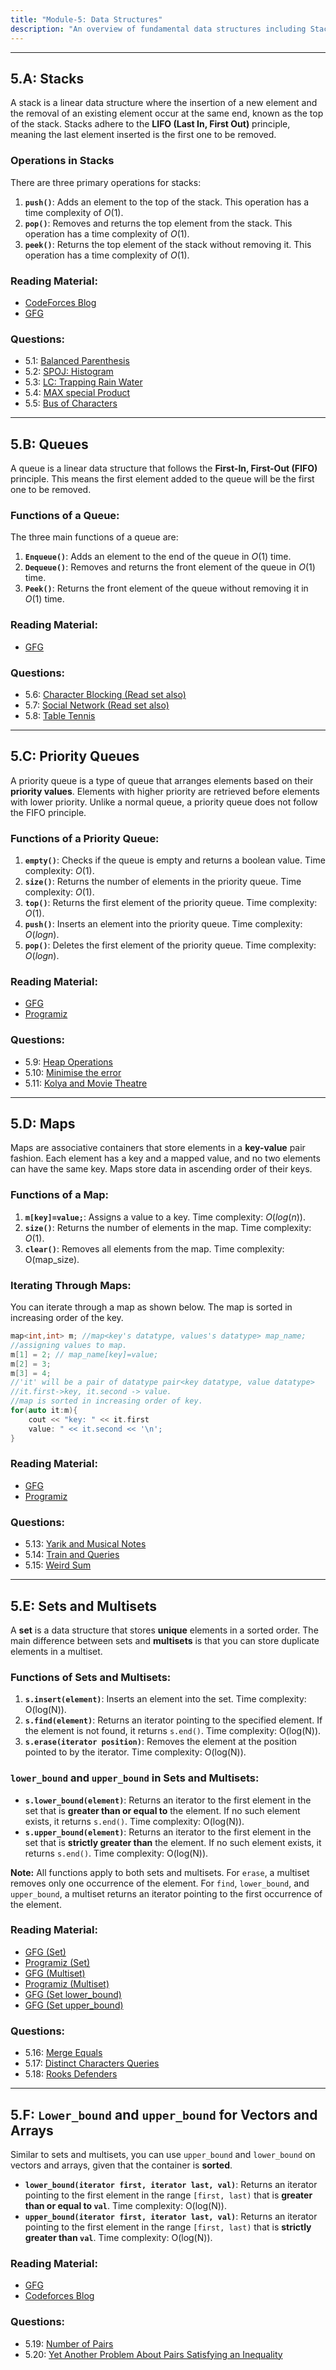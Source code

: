 ```yaml
---
title: "Module-5: Data Structures"
description: "An overview of fundamental data structures including Stacks, Queues, Priority Queues, Maps, and Sets, their operations, and practice problems."
---
```


---

## 5.A: Stacks

A stack is a linear data structure where the insertion of a new element and the removal of an existing element occur at the same end, known as the top of the stack. Stacks adhere to the **LIFO (Last In, First Out)** principle, meaning the last element inserted is the first one to be removed.

### Operations in Stacks

There are three primary operations for stacks:

1.  **`push()`**: Adds an element to the top of the stack. This operation has a time complexity of $O(1)$.
2.  **`pop()`**: Removes and returns the top element from the stack. This operation has a time complexity of $O(1)$.
3.  **`peek()`**: Returns the top element of the stack without removing it. This operation has a time complexity of $O(1)$.

### Reading Material:

- [CodeForces Blog](https://www.google.com/search?q=https://codeforces.com/blog/entry/78293)
- [GFG](https://www.geeksforgeeks.org/stack-data-structure/)

### Questions:

- 5.1: [Balanced Parenthesis](https://www.geeksforgeeks.org/check-for-balanced-parentheses-in-an-expression/)
- 5.2: [SPOJ: Histogram](https://www.spoj.com/problems/HISTOGRA/)
- 5.3: [LC: Trapping Rain Water](https://leetcode.com/problems/trapping-rain-water/)
- 5.4: [MAX special Product](https://www.interviewbit.com/problems/maxspprod/)
- 5.5: [Bus of Characters](https://codeforces.com/problemset/problem/1101/B)

---

## 5.B: Queues

A queue is a linear data structure that follows the **First-In, First-Out (FIFO)** principle. This means the first element added to the queue will be the first one to be removed.

### Functions of a Queue:

The three main functions of a queue are:

1.  **`Enqueue()`**: Adds an element to the end of the queue in $O(1)$ time.
2.  **`Dequeue()`**: Removes and returns the front element of the queue in $O(1)$ time.
3.  **`Peek()`**: Returns the front element of the queue without removing it in $O(1)$ time.

### Reading Material:

- [GFG](https://www.geeksforgeeks.org/queue-data-structure/)

### Questions:

- 5.6: [Character Blocking (Read set also)](https://codeforces.com/contest/1840/problem/E)
- 5.7: [Social Network (Read set also)](https://codeforces.com/contest/1234/problem/B2)
- 5.8: [Table Tennis](https://codeforces.com/contest/879/problem/B)

---

## 5.C: Priority Queues

A priority queue is a type of queue that arranges elements based on their **priority values**. Elements with higher priority are retrieved before elements with lower priority. Unlike a normal queue, a priority queue does not follow the FIFO principle.

### Functions of a Priority Queue:

1.  **`empty()`**: Checks if the queue is empty and returns a boolean value. Time complexity: $O(1)$.
2.  **`size()`**: Returns the number of elements in the priority queue. Time complexity: $O(1)$.
3.  **`top()`**: Returns the first element of the priority queue. Time complexity: $O(1)$.
4.  **`push()`**: Inserts an element into the priority queue. Time complexity: $O(logn)$.
5.  **`pop()`**: Deletes the first element of the priority queue. Time complexity: $O(logn)$.

### Reading Material:

- [GFG](https://www.geeksforgeeks.org/priority-queue-in-cpp-stl/)
- [Programiz](https://www.programiz.com/dsa/priority-queue)

### Questions:

- 5.9: [Heap Operations](https://codeforces.com/contest/681/problem/C)
- 5.10: [Minimise the error](https://codeforces.com/contest/960/problem/B)
- 5.11: [Kolya and Movie Theatre](https://codeforces.com/contest/1862/problem/E)

---

## 5.D: Maps

Maps are associative containers that store elements in a **key-value** pair fashion. Each element has a key and a mapped value, and no two elements can have the same key. Maps store data in ascending order of their keys.

### Functions of a Map:

1.  **`m[key]=value;`**: Assigns a value to a key. Time complexity: $O(log(n))$.
2.  **`size()`**: Returns the number of elements in the map. Time complexity: $O(1)$.
3.  **`clear()`**: Removes all elements from the map. Time complexity: O(map_size).

### Iterating Through Maps:

You can iterate through a map as shown below. The map is sorted in increasing order of the key.

```cpp
map<int,int> m; //map<key's datatype, values's datatype> map_name;
//assigning values to map.
m[1] = 2; // map_name[key]=value;
m[2] = 3;
m[3] = 4;
//'it' will be a pair of datatype pair<key datatype, value datatype>
//it.first->key, it.second -> value.
//map is sorted in increasing order of key.
for(auto it:m){
    cout << "key: " << it.first
    value: " << it.second << '\n';
}
```

### Reading Material:

- [GFG](https://www.geeksforgeeks.org/map-associative-containers-the-c-standard-template-library-stl/)
- [Programiz](https://www.programiz.com/cpp-programming/map)

### Questions:

- 5.13: [Yarik and Musical Notes](https://codeforces.com/contest/1899/problem/D)
- 5.14: [Train and Queries](https://codeforces.com/problemset/problem/1702/C)
- 5.15: [Weird Sum](https://codeforces.com/problemset/problem/1648/A)

---

## 5.E: Sets and Multisets

A **set** is a data structure that stores **unique** elements in a sorted order. The main difference between sets and **multisets** is that you can store duplicate elements in a multiset.

### Functions of Sets and Multisets:

1.  **`s.insert(element)`**: Inserts an element into the set. Time complexity: O(log(N)).
2.  **`s.find(element)`**: Returns an iterator pointing to the specified element. If the element is not found, it returns `s.end()`. Time complexity: O(log(N)).
3.  **`s.erase(iterator position)`**: Removes the element at the position pointed to by the iterator. Time complexity: O(log(N)).

### `lower_bound` and `upper_bound` in Sets and Multisets:

- **`s.lower_bound(element)`**: Returns an iterator to the first element in the set that is **greater than or equal to** the element. If no such element exists, it returns `s.end()`. Time complexity: O(log(N)).
- **`s.upper_bound(element)`**: Returns an iterator to the first element in the set that is **strictly greater than** the element. If no such element exists, it returns `s.end()`. Time complexity: O(log(N)).

**Note:** All functions apply to both sets and multisets. For `erase`, a multiset removes only one occurrence of the element. For `find`, `lower_bound`, and `upper_bound`, a multiset returns an iterator pointing to the first occurrence of the element.

### Reading Material:

- [GFG (Set)](https://www.geeksforgeeks.org/set-in-cpp-stl/)
- [Programiz (Set)](https://www.programiz.com/cpp-programming/set)
- [GFG (Multiset)](https://www.google.com/search?q=https://www.geeksforgeeks.org/multiset-in-c-stl/)
- [Programiz (Multiset)](https://www.programiz.com/cpp-programming/multiset)
- [GFG (Set lower_bound)](https://www.google.com/search?q=https://www.geeksforgeeks.org/set-lower_bound-in-c-stl/)
- [GFG (Set upper_bound)](https://www.google.com/search?q=https://www.geeksforgeeks.org/set-upper_bound-in-c-stl/)

### Questions:

- 5.16: [Merge Equals](https://codeforces.com/contest/962/problem/D)
- 5.17: [Distinct Characters Queries](https://codeforces.com/contest/1234/problem/D)
- 5.18: [Rooks Defenders](https://codeforces.com/contest/1679/problem/C)

---

## 5.F: `Lower_bound` and `upper_bound` for Vectors and Arrays

Similar to sets and multisets, you can use `upper_bound` and `lower_bound` on vectors and arrays, given that the container is **sorted**.

- **`lower_bound(iterator first, iterator last, val)`**: Returns an iterator pointing to the first element in the range `[first, last)` that is **greater than or equal to `val`**. Time complexity: O(log(N)).
- **`upper_bound(iterator first, iterator last, val)`**: Returns an iterator pointing to the first element in the range `[first, last)` that is **strictly greater than `val`**. Time complexity: O(log(N)).

### Reading Material:

- [GFG](https://www.geeksforgeeks.org/cpp/upper_bound-and-lower_bound-for-vector-in-cpp-stl/)
- [Codeforces Blog](hhttps://codeforces.com/blog/entry/109920)

### Questions:

- 5.19: [Number of Pairs](https://codeforces.com/problemset/problem/1538/C)
- 5.20: [Yet Another Problem About Pairs Satisfying an Inequality](https://codeforces.com/problemset/problem/1703/F)
